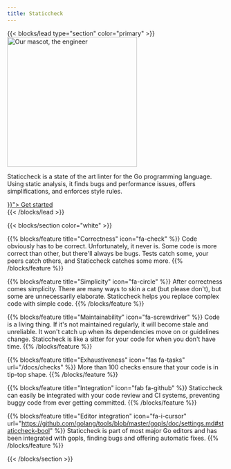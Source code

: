 ```yaml
---
title: Staticcheck
---
```



{{< blocks/lead type="section" color="primary" >}}
<img style="height: 300px" src="/img/logo.svg" alt="Our mascot, the engineer" />

Staticcheck is a state of the art linter for the Go programming language.
Using static analysis, it finds bugs and performance issues, offers simplifications, and enforces style rules.


<div class="mx-auto">
	<a class="btn btn-lg btn-secondary mr-3 mb-4" href="{{< relref "/docs" >}}">
		Get started <i class="fas fa-arrow-alt-circle-right ml-2"></i>
	</a>
</div>
{{< /blocks/lead >}}

{{< blocks/section color="white" >}}

{{% blocks/feature title="Correctness" icon="fa-check" %}}
Code obviously has to be correct. Unfortunately, it never
is. Some code is more correct than other, but there'll
always be bugs. Tests catch some, your peers catch others,
and Staticcheck catches some more.
{{% /blocks/feature %}}


{{% blocks/feature title="Simplicity" icon="fa-circle" %}}
After correctness comes simplicity. There are many ways to
skin a cat (but please don't), but some are unnecessarily
elaborate. Staticcheck helps you replace complex code with
simple code.
{{% /blocks/feature %}}

{{% blocks/feature title="Maintainability" icon="fa-screwdriver" %}}
Code is a living thing. If it's not maintained regularly,
it will become stale and unreliable. It won't catch up
when its dependencies move on or guidelines change.
Staticcheck is like a sitter for your code for when you
don't have time.
{{% /blocks/feature %}}


{{% blocks/feature title="Exhaustiveness" icon="fas fa-tasks" url="/docs/checks" %}}
More than 100 checks ensure that your code is in tip-top shape.
{{% /blocks/feature %}}


{{% blocks/feature title="Integration" icon="fab fa-github"  %}}
Staticcheck can easily be integrated with your code review and CI systems, preventing buggy code from ever getting committed.
{{% /blocks/feature %}}


{{% blocks/feature title="Editor integration" icon="fa-i-cursor" url="https://github.com/golang/tools/blob/master/gopls/doc/settings.md#staticcheck-bool" %}}
Staticcheck is part of most major Go editors and has been integrated with gopls, finding bugs and offering automatic fixes.
{{% /blocks/feature %}}


{{< /blocks/section >}}

<link rel="prefetch" href="/docs/">
